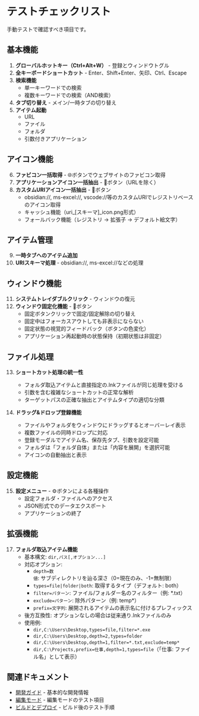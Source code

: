 # テストチェックリスト

手動テストで確認すべき項目です。

## 基本機能

1. **グローバルホットキー（Ctrl+Alt+W）** - 登録とウィンドウトグル
2. **全キーボードショートカット** - Enter、Shift+Enter、矢印、Ctrl、Escape
3. **検索機能**
   - 単一キーワードでの検索
   - 複数キーワードでの検索（AND検索）
4. **タブ切り替え** - メイン/一時タブの切り替え
5. **アイテム起動**
   - URL
   - ファイル
   - フォルダ
   - 引数付きアプリケーション

## アイコン機能

6. **ファビコン一括取得** - 🌐ボタンでウェブサイトのファビコン取得
7. **アプリケーションアイコン一括抽出** - 🎨ボタン（URLを除く）
8. **カスタムURIアイコン一括抽出** - 🎨ボタン
   - obsidian://, ms-excel://, vscode://等のカスタムURIでレジストリベースのアイコン取得
   - キャッシュ機能（uri_[スキーマ]_icon.png形式）
   - フォールバック機能（レジストリ → 拡張子 → デフォルト絵文字）

## アイテム管理

9. **一時タブへのアイテム追加**
10. **URIスキーマ処理** - obsidian://, ms-excel://などの処理

## ウィンドウ機能

11. **システムトレイダブルクリック** - ウィンドウの復元
12. **ウィンドウ固定化機能** - 📌ボタン
    - 固定ボタンクリックで固定/固定解除の切り替え
    - 固定中はフォーカスアウトしても非表示にならない
    - 固定状態の視覚的フィードバック（ボタンの色変化）
    - アプリケーション再起動時の状態保持（初期状態は非固定）

## ファイル処理

13. **ショートカット処理の統一性**
    - フォルダ取込アイテムと直接指定の.lnkファイルが同じ処理を受ける
    - 引数を含む複雑なショートカットの正常な解析
    - ターゲットパスの正確な抽出とアイテムタイプの適切な分類

14. **ドラッグ&ドロップ登録機能**
    - ファイルやフォルダをウィンドウにドラッグするとオーバーレイ表示
    - 複数ファイルの同時ドロップに対応
    - 登録モーダルでアイテム名、保存先タブ、引数を設定可能
    - フォルダは「フォルダ自体」または「内容を展開」を選択可能
    - アイコンの自動抽出と表示

## 設定機能

15. **設定メニュー** - ⚙ボタンによる各種操作
    - 設定フォルダ・ファイルへのアクセス
    - JSON形式でのデータエクスポート
    - アプリケーションの終了

## 拡張機能

17. **フォルダ取込アイテム機能**
    - 基本構文: `dir,パス[,オプション...]`
    - 対応オプション:
      - `depth=数値`: サブディレクトリを辿る深さ（0=現在のみ、-1=無制限）
      - `types=file|folder|both`: 取得するタイプ（デフォルト: both）
      - `filter=パターン`: ファイル/フォルダー名のフィルター（例: *.txt）
      - `exclude=パターン`: 除外パターン（例: temp*）
      - `prefix=文字列`: 展開されるアイテムの表示名に付けるプレフィックス
    - 後方互換性: オプションなしの場合は従来通り.lnkファイルのみ
    - 使用例:
      - `dir,C:\Users\Desktop,types=file,filter=*.exe`
      - `dir,C:\Users\Desktop,depth=2,types=folder`
      - `dir,C:\Users\Desktop,depth=1,filter=*.txt,exclude=temp*`
      - `dir,C:\Projects,prefix=仕事,depth=1,types=file`（「仕事: ファイル名」として表示）

## 関連ドキュメント

- [開発ガイド](development.md) - 基本的な開発情報
- [編集モード](../features/edit-mode.md) - 編集モードのテスト項目
- [ビルドとデプロイ](build-and-deploy.md) - ビルド後のテスト手順